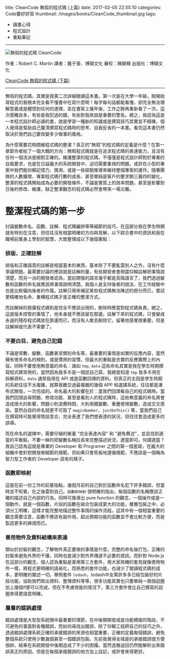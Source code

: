 title: CleanCode 無瑕的程式碼 (上篇)
date: 2017-02-05 22:55:10
categories: Code要好好寫
thumbnail: /images/books/CleanCode_thumbnail.jpg
tags:
- 讀書心得
- 程式設計
- 重點筆記
---

![無瑕的程式碼 CleanCode](/images/books/CleanCode.jpg)

作者：Robert C. Martin
譯者：戴于晉、博碩文化
審校：陳錦輝
出版社：博碩文化

[CleanCode 無瑕的程式碼 (下篇)](/2017/02/05/20170205_BOOKS_CleanCode1-2/)

*****

無瑕的程式碼，其實是我第二次詳細閱讀這本書。第一次是在大學一年級，剛開始寫程式的我根本完全看不懂書中在寫什麼啊！每字每句話都能看懂，卻完全無法理解意義或是體悟到任何的道理，丟在書架上幾年後，工作之餘再重新看了一次。這次感觸良多，有些是我犯過的錯，有些對我來說是重要的警告。總之，我認為這是一本程式設計師必讀的書，說是學習一種新的知識或是撰寫技巧其實並不精確，個人覺得是幫助自己釐清撰寫程式碼時的思考、自我反省的一本書。看完這本書仍然取決於我們自己要改變多少做事的風格。

為什麼需要花時間維程式碼的整潔？真正的"無瑕"的程式碼的定義是什麼？在第一章節作者給了一個大概的方向：無暇程式碼就是在追求程式碼的表達能力，且沒有任何一個流派是絕對正確的。維護整潔的程式碼，不僅僅是程式設計師對於專業的自我要求，也是在日益龐大的系統開發中，迫切需要重視的問題。或許在小型的專案中我們能仰賴記憶力、猜測、或是一些經驗推導來維持整個專案的運作。隨著團隊的人數擴增、專案程式碼行數的成長、甚至單純是客戶的要求朝三暮四的變化，整潔的程式碼開始成為必要的開發條件，不論是實質上的效率問題，甚至是影響到日後的修改、維護，缺乏整潔觀念的程式碼必然會帶來一場災難。

# 整潔程式碼的第一步

討論變數命名、函數、註解、程式碼編排等等細節的技巧，在這部分我在學生時期就有特別在注意，但往往沒有相當明確的方向與見解，以下綜合書中的資訊和我在職場前輩身上學到的智慧，大致整理成以下幾個重點：

<!--more-->

### 排版、正確註解

排版和正確語意的註解是相當基本的東西，基本除了不要亂雷別人之外，沒有什麼爭議問題。最需要討論的應該就是註解的量，有些開發者會相當仰賴註解把事情說清楚，而另一派的開發者認為，當前開發的語言幾乎都是高階語言了，我們透過變數和函數的命名就應該將事情說明清楚。我個人是支持後者的說法，在工作經驗中也是比較偏向後者的作風。註解只用來補足某些程式碼無法陳述的部分而已，嘗試更精確地名命、重構程式碼才是正確的整潔方式。

而註解掉的廢棄程式碼則是完全不應該出現的，刪除時應當對程式碼負責。總之，這是版本控管的事情了，他本身就不應該留在那邊。註解下來的程式碼，只會變成永遠的殘存程式碼放在那邊而已，而沒有人敢去刪除它，留著他感覺很重要，但是註解掉就代表不需要了。

### 不要白目、避免自己犯錯

不論是常數、變數、函數甚至類別命名等，最重要的事情是如實的反應內容，當然擁有很多命名的規則，或是慣用的習慣，但最大的重點是忠實的反應實際上的內容。同時不要使用無意義的命名：諸如 `tmp`, `data` 這些命名其實是我在學生時期撰寫程式碼常用的，當然因為我多半是一個認自己寫，我總是知道 `tmp` 我多半用在拆解資料，`data` 通常我用在 API 或是函數回傳的資料。但真正的主因是學生時期的系統往往不太複雜，就算我繳交過最複雜的幾個 APP 和選課系統，往往都是瀑布式開發，一次完成的。命名最大的影響在於：當我們回頭看自己的程式碼時。當我們回頭追尋問題、修改功能、甚至是看別人的程式碼時，這些無意義的命名將會造成很大的影響，問題小則浪費時間，大則用錯變數、重疊使用變數，造成交叉感染。當然白目的命名就更不可取了 `magicNumber`、`justDoThis()` 等，當我們自己在撰寫時可能覺得情投意合，完全表達了我們想表達的狀況，但往往會造成更多的誤導。

而在命名的選擇中，需要仔細的衡量 "完全表達內容" 和 "避免贅述"，並且找到適當的平衡點，不要一昧的把變數名稱拉長來完整描述狀況，適當即可。何謂適當？我自己認為這就是專業的 Developer 和 Programer 之間的第一個差距，在龐大的組織中會針對開發做細節的規範，但如果只會死板地遵循規範，不應該是一個稱為智力型工作者的 Developer 該有的樣子。

### 函數即映射

這是在前一份工作的前輩指點，幾個月前的自己對於函數命名犯下許多錯誤，但當時並不知覺，在之後雷到自己。`函數即映射` 很明確的指出，每個函數的名稱應該正確的描述自己內部的行為，同時可推導出 pure function 的觀念，一個操作或是一個動作，就是一個函數，片段的函數在組合包裝成更大的功能，層層包裝之中，必須分工明確，這樣才能完整地描述整件事情的操作流程。這其中有一個相當重要的觀念需要注意，函數不應該有副作用，超出預期功能的函數並不會比較方便，而是製造更多的麻煩而已。

### 善用物件及資料結構來表達

類似於封裝的觀念，了解物件真正要做的事情是什麼，完整的命名後打包，正確的封裝來避免外界的干擾，同時也是減少對外界傳達不必要的資訊。而針對 Node.js 在這部分的觀念，個人認為重點是善用第三方套件，用大家熟機的套見就像使用物件一樣，將程式更明確的語易化，而熟悉的套件功能，也減少了閱讀程式碼的成本，更明確的闡述一切。舉例套件 `lodash`，lodash中友需許多多已經包裝好的片段功能，協助我們取出資料、整理資料等等，很多功能其實也只要單純一兩個迴圈加上幾個if便可以完成，但在不考慮效能的情況下，第三方套件會比自己撰寫的迴圈來得更語意明確。

### 層層的錯誤處理

錯誤處理是大型型系統開中最重要的環節，在中後期開發或是功能橋接的階段，不可避免的事面對各種錯誤，而如何尋找出錯誤，除了仰賴工程師自己的技巧之外，透過錯誤處理系統正確的承接錯誤的來源也相當重要，正確的定義每個錯誤，避免整個系統只使用少數幾個甚至一個錯誤包裝。先前我覺得全域是的承接錯誤很方便很帥，結果在系統開發中後期造成了不少的困擾。當然逐層追回仍然能解析出來錯誤真正的原因，但是在每個承接錯誤的地方加上註記，或許會來得更好。
